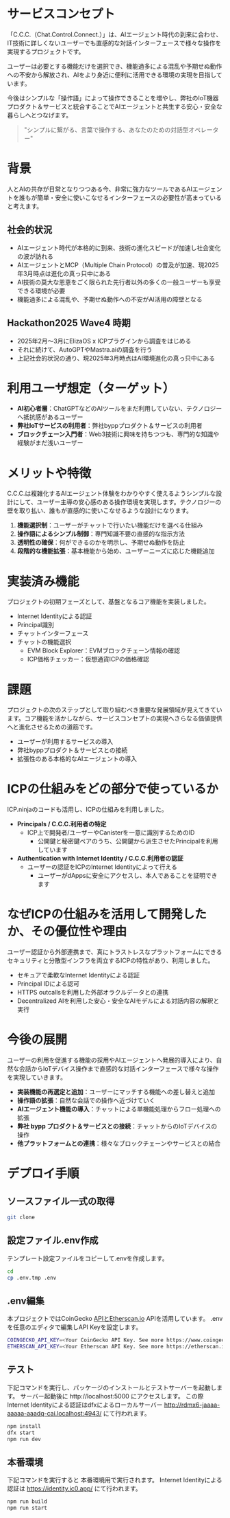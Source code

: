 # サービスコンセプト

「C.C.C.（Chat.Control.Connect.）」は、AIエージェント時代の到来に合わせ、IT技術に詳しくないユーザーでも直感的な対話インターフェースで様々な操作を実現するプロジェクトです。

ユーザーは必要とする機能だけを選択でき、機能過多による混乱や予期せぬ動作への不安から解放され、AIをより身近に便利に活用できる環境の実現を目指しています。

今後はシンプルな「操作語」によって操作できることを増やし、弊社のIoT機器プロダクト＆サービスと統合することでAIエージェントと共生する安心・安全な暮らしへとつなげます。

> "シンプルに繋がる、言葉で操作する、あなたのための対話型オペレーター"
> 

# 背景

人とAIの共存が日常となりつつある今、非常に強力なツールであるAIエージェントを誰もが簡単・安全に使いこなせるインターフェースの必要性が高まっていると考えます。

## 社会的状況

- AIエージェント時代が本格的に到来、技術の進化スピードが加速し社会変化の波が訪れる
- AIエージェントとMCP（Multiple Chain Protocol）の普及が加速、現2025年3月時点は進化の真っ只中にある
- AI技術の莫大な恩恵をごく限られた先行者以外の多くの一般ユーザーも享受できる環境が必要
- 機能過多による混乱や、予期せぬ動作への不安がAI活用の障壁となる

## Hackathon2025 Wave4 時期

- 2025年2月〜3月にElizaOS x ICPプラグインから調査をはじめる
- それに続けて、AutoGPTやMastra.aiの調査を行う
- 上記社会的状況の通り、現2025年3月時点はAI環境進化の真っ只中にある

# 利用ユーザ想定（ターゲット）

- **AI初心者層**：ChatGPTなどのAIツールをまだ利用していない、テクノロジーへ抵抗感があるユーザー
- **弊社IoTサービスの利用者**：弊社byppプロダクト＆サービスの利用者
- **ブロックチェーン入門者**：Web3技術に興味を持ちつつも、専門的な知識や経験がまだ浅いユーザー

# メリットや特徴

C.C.C.は複雑化するAIエージェント体験をわかりやすく使えるようシンプルな設計にして、ユーザー主導の安心感のある操作環境を実現します。テクノロジーの壁を取り払い、誰もが直感的に使いこなせるような設計になります。

1. **機能選択制**：ユーザーがチャットで行いたい機能だけを選べる仕組み
2. **操作語によるシンプル制御**：専門知識不要の直感的な指示方法
3. **透明性の確保**：何ができるのかを明示し、予期せぬ動作を防止
4. **段階的な機能拡張**：基本機能から始め、ユーザーニーズに応じた機能追加

# 実装済み機能

プロジェクトの初期フェーズとして、基盤となるコア機能を実装しました。

- Internet Identityによる認証
- Principal識別
- チャットインターフェース
- チャットの機能選択
    - EVM Block Explorer：EVMブロックチェーン情報の確認
    - ICP価格チェッカー：仮想通貨ICPの価格確認

# 課題

プロジェクトの次のステップとして取り組むべき重要な発展領域が見えてきています。コア機能を活かしながら、サービスコンセプトの実現へさらなる価値提供へと進化させるための道筋です。

- ユーザーが利用するサービスの導入
- 弊社byppプロダクト＆サービスとの接続
- 拡張性のある本格的なAIエージェントの導入

# ICPの仕組みをどの部分で使っているか

ICP.ninjaのコードも活用し、ICPの仕組みを利用しました。

- **Principals / C.C.C.利用者の特定**
    - ICP上で開発者/ユーザーやCanisterを一意に識別するためのID
        - 公開鍵と秘密鍵ペアのうち、公開鍵から派生させたPrincipalを利用しています
- **Authentication with Internet Identity / C.C.C.利用者の認証**
    - ユーザーの認証をICPのInternet Identityによって行える
        - ユーザーがdAppsに安全にアクセスし、本人であることを証明できます

# なぜICPの仕組みを活用して開発したか、その優位性や理由

ユーザー認証から外部連携まで、真にトラストレスなプラットフォームにできるセキュリティと分散型インフラを両立するICPの特性があり、利用しました。

- セキュアで柔軟なInternet Identityによる認証
- Principal IDによる認可
- HTTPS outcallsを利用した外部オラクルデータとの連携
- Decentralized AIを利用した安心・安全なAIモデルによる対話内容の解釈と実行

# 今後の展開

ユーザーの利用を促進する機能の採用やAIエージェントへ発展的導入により、自然な会話からIoTデバイス操作まで直感的な対話インターフェースで様々な操作を実現していきます。

- **実装機能の再選定と追加**：ユーザーにマッチする機能への差し替えと追加
- **操作語の拡張**：自然な会話での操作へ近づけていく
- **AIエージェント機能の導入**：チャットによる単機能処理からフロー処理への拡張
- **弊社 bypp プロダクト＆サービスとの接続**：チャットからのIoTデバイスの操作
- **他プラットフォームとの連携**：様々なブロックチェーンやサービスとの結合




# デプロイ手順

## ソースファイル一式の取得

```bash
git clone 
```

## 設定ファイル.env作成

テンプレート設定ファイルをコピーして.envを作成します。

```bash
cd 
cp .env.tmp .env
```

## .env編集

本プロジェクトではCoinGecko [APIとEtherscan.io](http://APIとEtherscan.io) APIを活用しています。
.envを任意のエディタで編集しAPI Keyを設定します。

```bash
COINGECKO_API_KEY=<Your CoinGecko API Key. See more https://www.coingecko.com/en/api>
ETHERSCAN_API_KEY=<Your Etherscan API Key. See more https://etherscan.io/>
```

## テスト

下記コマンドを実行し、パッケージのインストールとテストサーバーを起動します。
サーバー起動後に http://localhost:5000 にアクセスします。
この際Internet Identityによる認証はdfxによるローカルサーバー http://rdmx6-jaaaa-aaaaa-aaadq-cai.localhost:4943/ にて行われます。 

```bash
npm install
dfx start
npm run dev
```

## 本番環境

下記コマンドを実行すると 本番環境用で実行されます。
Internet Identityによる認証は https://identity.ic0.app/ にて行われます。

```bash
npm run build
npm run start
```
